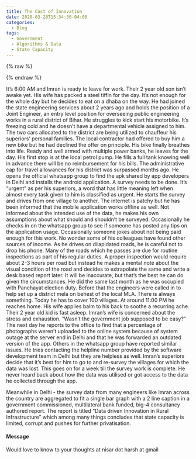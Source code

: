 ```yaml
---
title: The Cost of Innovation
date: 2020-03-28T15:34:30-04:00
categories:
  - Blog
tags:
  - Government
  - Algorithms & Data
  - State Capacity
---
```

{% raw %}<center><img src="https://harshnisar.github.io/images/ruralroad.jpg" alt="" class="full"></center> {% endraw %}

It’s 6:00 AM and Imran is ready to leave for work. Their 2 year old son isn’t awake yet. His wife has packed a steel tiffin for the day. It’s not enough for the whole day but he decides to eat on a dhaba on the way. He had joined the state engineering services about 2 years ago and holds the position of a Joint Engineer, an entry level position for overseeing public engineering works in a rural district of Bihar. He struggles to kick start his motorbike. It’s freezing cold and he doesn’t have a departmental vehicle assigned to him. The two cars allocated to the district are being utilized to chauffeur his superiors’ personal families. The local contractor had offered to buy him a new bike but he had declined the offer on principle. His bike finally breathes into life. Ready and well armed with multiple power banks, he leaves for the day. His first stop is at the local petrol pump. He fills a full tank knowing well in advance there will be no reimbursement for his bills. The administrative cap for travel allowances for his district was surpassed months ago. He opens the official whatsapp group to find the apk shared by app developers in Delhi and installs the android application. A survey needs to be done. It’s “urgent” as per his superiors, a word that has little meaning left when almost every task given to him is classified as urgent. He starts the survey and drives from one village to another. The internet is patchy but he has been informed that the mobile application works offline as well. Not informed about the intended use of the data, he makes his own assumptions about what should and shouldn’t be surveyed. Occasionally he checks in on the whatsapp group to see if someone has posted any tips on the application usage. Occasionally someone jokes about not being paid enough for this work. No wonder some of his colleagues have found other sources of income. As he drives on dilapidated roads, he is careful not to drop his phone. Many of the roads which he passes are due for routine inspections as part of his regular duties. A proper inspection would require about 2-3 hours per road but instead he makes a mental note about the visual condition of the road and decides to extrapolate the same and write a desk based report later. It will be inaccurate, but that’s the best he can do given the circumstances. He did the same last month as he was occupied with Panchayat election duty. Before that the engineers were called in to help set up a district mela on behest of the local MLA. There is always something. Today he has to cover 100 villages. At around 11:00 PM he reaches home. His wife applies balm to his back to soothe a recurring ache. Their 2 year old kid is fast asleep. Imran’s wife is concerned about the stress and exhaustion. “Wasn’t the government job supposed to be easy?” The next day he reports to the office to find that a percentage of photographs weren’t uploaded to the online system because of system outage at the server end in Delhi and that he was forwarded an outdated version of the app. Others in the whatsapp group have reported similar issues. He tries contacting the helpline number provided by the software development team in Delhi but they are helpless as well.  Imran’s superiors decide that it’s best for him to go to and re-survey the villages for which the data was lost. This goes on for a week till the survey work is complete. He never heard back about how the data was utilised or got access to the data he collected through the app.

Meanwhile in Delhi - the survey data from many engineers like Imran across the country are  aggregated to fit a single bar graph with a 2 line caption in a government commissioned, multilateral bank funded, big-4 consultancy authored report. The report is titled “Data driven Innovation in Rural Infrastructure” which among many things concludes that state capacity is limited, corrupt and pushes for further privatisation.  

<div class="notice">
  <h4>Message</h4>
  <p>
Would love to know to your thoughts at nisar dot harsh at gmail
  </p>
  </div>
